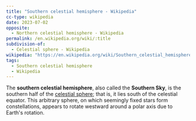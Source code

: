 ```yaml
---
title: "Southern celestial hemisphere - Wikipedia"
cc-type: wikipedia
date: 2023-07-02
opposite:
  - Northern celestial hemisphere - Wikipedia
permalink: /en.wikipedia.org/wiki/:title
subdivision-of:
  - Celestial sphere - Wikipedia
wikipedia: "https://en.wikipedia.org/wiki/Southern_celestial_hemisphere"
tags:
  - Southern celestial hemisphere
  - Wikipedia
---
```

The **southern celestial hemisphere**, also called the **Southern Sky**, is the southern half of the [celestial sphere](/en.wikipedia.org/wiki/Celestial_sphere); that is, it lies south of the celestial equator. This arbitrary sphere, on which seemingly fixed stars form constellations, appears to rotate westward around a polar axis due to Earth's rotation.